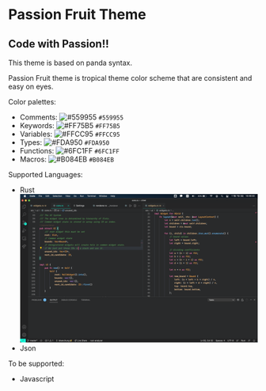 # Passion Fruit Theme 
## Code with Passion!!
This theme is based on panda syntax. 

Passion Fruit theme is tropical theme color scheme that are consistent and easy on eyes.

Color palettes:
* Comments: ![#559955](https://via.placeholder.com/15/559955/000000?text=+) `#559955`
* Keywords: ![#FF75B5](https://via.placeholder.com/15/FF75B5/000000?text=+) `#FF75B5`
* Variables: ![#FFCC95](https://via.placeholder.com/15/FFCC95/000000?text=+) `#FFCC95`
* Types: ![#FDA950](https://via.placeholder.com/15/FDA950/000000?text=+) `#FDA950`
* Functions: ![#6FC1FF](https://via.placeholder.com/15/6FC1FF/000000?text=+) `#6FC1FF`
* Macros: ![#B084EB](https://via.placeholder.com/15/B084EB/000000?text=+) `#B084EB`

Supported Languages:
* Rust
![](./img/rust.png)
* Json

To be supported:
* Javascript
